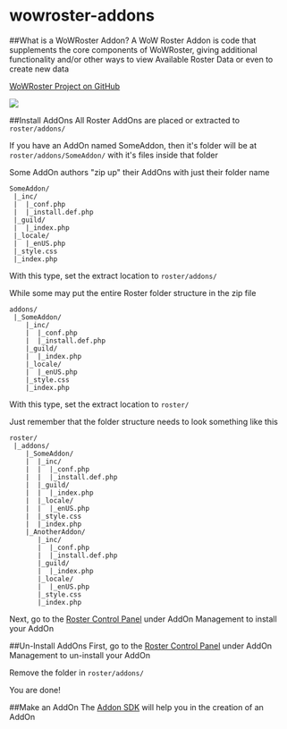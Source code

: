 # wowroster-addons

##What is a WoWRoster Addon?
A WoW Roster Addon is code that supplements the core components of WoWRoster, giving additional functionality and/or other ways to view Available Roster Data or even to create new data

[WoWRoster Project on GitHub](https://github.com/WoWRoster/wowroster/)

[<img src="http://www.wowroster.net/images/bigdownload.gif">](http://www.wowroster.net/downloads/?cat=15)


##Install AddOns
All Roster AddOns are placed or extracted to `roster/addons/`

If you have an AddOn named SomeAddon, then it's folder will be at `roster/addons/SomeAddon/`
with it's files inside that folder

Some AddOn authors "zip up" their AddOns with just their folder name
```
SomeAddon/
 |_inc/
 |  |_conf.php
 |  |_install.def.php
 |_guild/
 |  |_index.php
 |_locale/
 |  |_enUS.php
 |_style.css
 |_index.php
```
With this type, set the extract location to `roster/addons/`

While some may put the entire Roster folder structure in the zip file
```
addons/
 |_SomeAddon/
    |_inc/
    |  |_conf.php
    |  |_install.def.php
    |_guild/
    |  |_index.php
    |_locale/
    |  |_enUS.php
    |_style.css
    |_index.php
```
With this type, set the extract location to `roster/`

Just remember that the folder structure needs to look something like this
```
roster/
 |_addons/
    |_SomeAddon/
    |  |_inc/
    |  |  |_conf.php
    |  |  |_install.def.php
    |  |_guild/
    |  |  |_index.php
    |  |_locale/
    |  |  |_enUS.php
    |  |_style.css
    |  |_index.php
    |_AnotherAddon/
       |_inc/
       |  |_conf.php
       |  |_install.def.php
       |_guild/
       |  |_index.php
       |_locale/
       |  |_enUS.php
       |_style.css
       |_index.php
```
Next, go to the [Roster Control Panel](http://www.wowroster.net/MediaWiki/Roster:CP) under AddOn Management to install your AddOn

##Un-Install AddOns
First, go to the [Roster Control Panel](http://www.wowroster.net/MediaWiki/Roster:CP) under AddOn Management to un-install your AddOn

Remove the folder in `roster/addons/`

You are done!

##Make an AddOn
The [Addon SDK](http://www.wowroster.net/MediaWiki/AddonSDK) will help you in the creation of an AddOn
